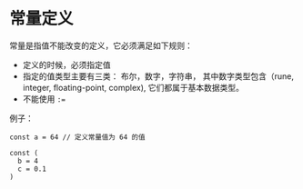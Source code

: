 # 常量定义

常量是指值不能改变的定义，它必须满足如下规则：

- 定义的时候，必须指定值
- 指定的值类型主要有三类： 布尔，数字，字符串， 其中数字类型包含（rune, integer, floating-point, complex), 它们都属于基本数据类型。
- 不能使用 `:=`

例子：

```
const a = 64 // 定义常量值为 64 的值

const (
  b = 4
  c = 0.1
)
```
